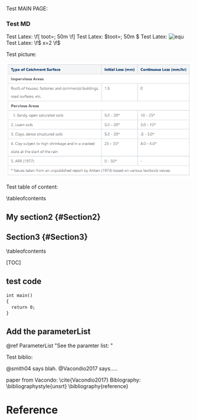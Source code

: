 Test MAIN PAGE:

### Test MD

Test Latex: \f[ toot=\; 50m \f]
Test Latex: $toot=\; 50m $
Test Latex: ![equ](https://latex.codecogs.com/gif.latex?log(y)=\beta_0&space;&plus;&space;\beta_1&space;x&space;&plus;&space;u)
Test Latex: \f$ x=2 \f$



Test picture:

![ILCL-table](ILCL-values.png)


Test table of content:

\tableofcontents

## My section2 {#Section2}
## Section3 {#Section3}

\tableofcontents

[TOC]

## test code
```{cpp}
int main()
{
  return 0;
}
```


## Add the parameterList

@ref ParameterList "See the paramter list: "

Test biblio:

@smith04 says blah.
@Vacondio2017 says.....


paper from Vacondo: \cite{Vacondio2017}
Biblography:
\bibliographystyle{unsrt}
\bibliography{reference}

# Reference

